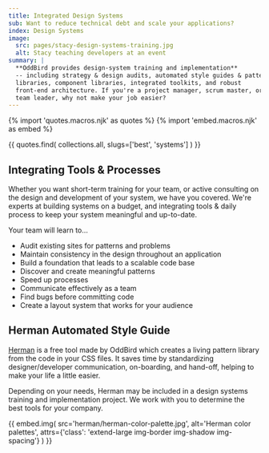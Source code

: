 ```yaml
---
title: Integrated Design Systems
sub: Want to reduce technical debt and scale your applications?
index: Design Systems
image:
  src: pages/stacy-design-systems-training.jpg
  alt: Stacy teaching developers at an event
summary: |
  **OddBird provides design-system training and implementation**
  -- including strategy & design audits, automated style guides & pattern
  libraries, component libraries, integrated toolkits, and robust
  front-end architecture. If you're a project manager, scrum master, or
  team leader, why not make your job easier?
---
```


{% import 'quotes.macros.njk' as quotes %}
{% import 'embed.macros.njk' as embed %}

{{ quotes.find(
  collections.all,
  slugs=['best', 'systems']
) }}

## Integrating Tools & Processes

Whether you want short-term training for your team, or active consulting
on the design and development of your system, we have you covered. We're
experts at building systems on a budget, and integrating tools & daily
process to keep your system meaningful and up-to-date.

Your team will learn to…

- Audit existing sites for patterns and problems
- Maintain consistency in the design throughout an application
- Build a foundation that leads to a scalable code base
- Discover and create meaningful patterns
- Speed up processes
- Communicate effectively as a team
- Find bugs before committing code
- Create a layout system that works for your audience

## Herman Automated Style Guide

[Herman] is a free tool made by OddBird which creates a living pattern
library from the code in your CSS files. It saves time by standardizing
designer/developer communication, on-boarding, and hand-off, helping to
make your life a little easier.

Depending on your needs, Herman may be included in a design systems
training and implementation project. We work with you to determine the
best tools for your company.

[Herman]: /herman/

{{ embed.img(
  src='herman/herman-color-palette.jpg',
  alt='Herman color palettes',
  attrs={'class': 'extend-large img-border img-shadow img-spacing'}
) }}

